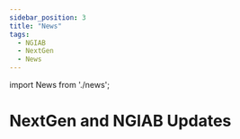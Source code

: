 ```yaml
---
sidebar_position: 3
title: "News"
tags:
  - NGIAB
  - NextGen
  - News
---
```

import News from './news';

# NextGen and NGIAB Updates

<News/>